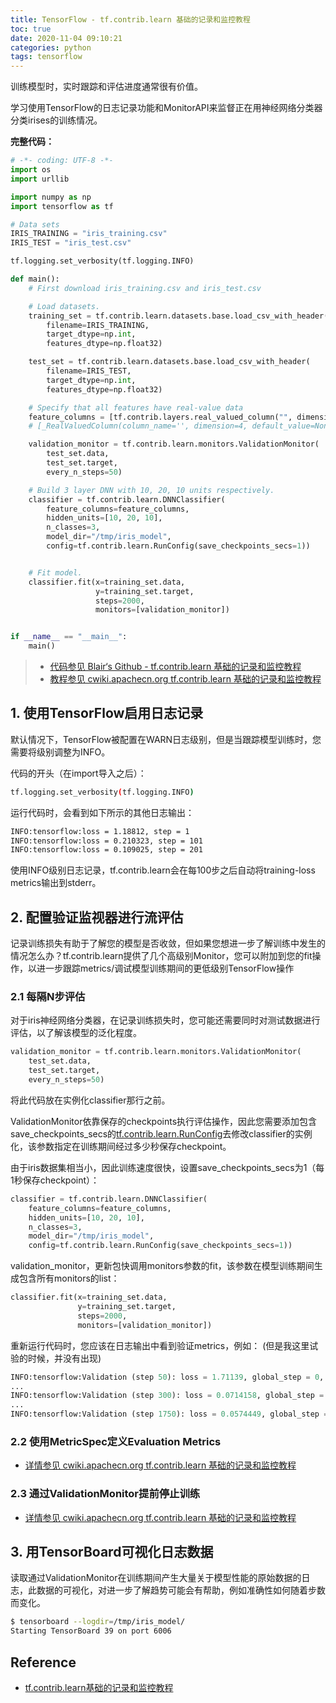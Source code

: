 ```yaml
---
title: TensorFlow - tf.contrib.learn 基础的记录和监控教程
toc: true
date: 2020-11-04 09:10:21
categories: python
tags: tensorflow
---
```


训练模型时，实时跟踪和评估进度通常很有价值。

学习使用TensorFlow的日志记录功能和MonitorAPI来监督正在用神经网络分类器分类irises的训练情况。

<!-- more --> 

**完整代码：**

```py
# -*- coding: UTF-8 -*-
import os
import urllib

import numpy as np
import tensorflow as tf

# Data sets
IRIS_TRAINING = "iris_training.csv"
IRIS_TEST = "iris_test.csv"

tf.logging.set_verbosity(tf.logging.INFO)

def main():
    # First download iris_training.csv and iris_test.csv

    # Load datasets.
    training_set = tf.contrib.learn.datasets.base.load_csv_with_header(
        filename=IRIS_TRAINING,
        target_dtype=np.int,
        features_dtype=np.float32)

    test_set = tf.contrib.learn.datasets.base.load_csv_with_header(
        filename=IRIS_TEST,
        target_dtype=np.int,
        features_dtype=np.float32)

    # Specify that all features have real-value data
    feature_columns = [tf.contrib.layers.real_valued_column("", dimension=4)]
    # [_RealValuedColumn(column_name='', dimension=4, default_value=None, dtype=tf.float32, normalizer=None)]

    validation_monitor = tf.contrib.learn.monitors.ValidationMonitor(
        test_set.data,
        test_set.target,
        every_n_steps=50)

    # Build 3 layer DNN with 10, 20, 10 units respectively.
    classifier = tf.contrib.learn.DNNClassifier(
        feature_columns=feature_columns,
        hidden_units=[10, 20, 10],
        n_classes=3,
        model_dir="/tmp/iris_model",
        config=tf.contrib.learn.RunConfig(save_checkpoints_secs=1))


    # Fit model.
    classifier.fit(x=training_set.data,
                   y=training_set.target,
                   steps=2000,
                   monitors=[validation_monitor])


if __name__ == "__main__":
    main()
```

> - [代码参见 Blair‘s Github - tf.contrib.learn 基础的记录和监控教程](https://github.com/blair101/TensorFlowExamples/tree/master/tf.contrib.learn/tf-5.3-validationMonitor-Iris)
> - [教程参见 cwiki.apachecn.org tf.contrib.learn 基础的记录和监控教程][1]

## 1. 使用TensorFlow启用日志记录

默认情况下，TensorFlow被配置在WARN日志级别，但是当跟踪模型训练时，您需要将级别调整为INFO。

代码的开头（在import导入之后）：

```bash
tf.logging.set_verbosity(tf.logging.INFO)
```

运行代码时，会看到如下所示的其他日志输出：

```bash
INFO:tensorflow:loss = 1.18812, step = 1
INFO:tensorflow:loss = 0.210323, step = 101
INFO:tensorflow:loss = 0.109025, step = 201
```

使用INFO级别日志记录，tf.contrib.learn会在每100步之后自动将training-loss metrics输出到stderr。

## 2. 配置验证监视器进行流评估

记录训练损失有助于了解您的模型是否收敛，但如果您想进一步了解训练中发生的情况怎么办？tf.contrib.learn提供了几个高级别Monitor，您可以附加到您的fit操作，以进一步跟踪metrics/调试模型训练期间的更低级别TensorFlow操作

### 2.1 每隔N步评估

对于iris神经网络分类器，在记录训练损失时，您可能还需要同时对测试数据进行评估，以了解该模型的泛化程度。

```py
validation_monitor = tf.contrib.learn.monitors.ValidationMonitor(
    test_set.data,
    test_set.target,
    every_n_steps=50)
```

将此代码放在实例化classifier那行之前。

ValidationMonitor依靠保存的checkpoints执行评估操作，因此您需要添加包含save_checkpoints_secs的[tf.contrib.learn.RunConfig](https://www.tensorflow.org/api_docs/python/tf/contrib/learn/RunConfig)去修改classifier的实例化，该参数指定在训练期间经过多少秒保存checkpoint。

由于iris数据集相当小，因此训练速度很快，设置save_checkpoints_secs为1（每1秒保存checkpoint）：

```py
classifier = tf.contrib.learn.DNNClassifier(
    feature_columns=feature_columns,
    hidden_units=[10, 20, 10],
    n_classes=3,
    model_dir="/tmp/iris_model",
    config=tf.contrib.learn.RunConfig(save_checkpoints_secs=1))
```

validation_monitor，更新包快调用monitors参数的fit，该参数在模型训练期间生成包含所有monitors的list：

```py
classifier.fit(x=training_set.data,
               y=training_set.target,
               steps=2000,
               monitors=[validation_monitor])
```

重新运行代码时，您应该在日志输出中看到验证metrics，例如： (但是我这里试验的时候，并没有出现)

```py
INFO:tensorflow:Validation (step 50): loss = 1.71139, global_step = 0, accuracy = 0.266667
...
INFO:tensorflow:Validation (step 300): loss = 0.0714158, global_step = 268, accuracy = 0.966667
...
INFO:tensorflow:Validation (step 1750): loss = 0.0574449, global_step = 1729, accuracy = 0.966667
```

### 2.2 使用MetricSpec定义Evaluation Metrics

- [详情参见 cwiki.apachecn.org tf.contrib.learn 基础的记录和监控教程][1]

### 2.3 通过ValidationMonitor提前停止训练

- [详情参见 cwiki.apachecn.org tf.contrib.learn 基础的记录和监控教程][1]

## 3. 用TensorBoard可视化日志数据

读取通过ValidationMonitor在训练期间产生大量关于模型性能的原始数据的日志，此数据的可视化，对进一步了解趋势可能会有帮助，例如准确性如何随着步数而变化。

```bash
$ tensorboard --logdir=/tmp/iris_model/
Starting TensorBoard 39 on port 6006 
```

## Reference

- [tf.contrib.learn基础的记录和监控教程][1]

[1]: http://cwiki.apachecn.org/pages/viewpage.action?pageId=10029489
